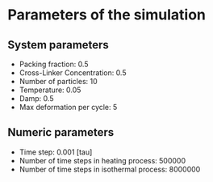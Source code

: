 # Parameters of the simulation

## System parameters 

- Packing fraction: 0.5
- Cross-Linker Concentration: 0.5
- Number of particles: 10
- Temperature: 0.05
- Damp: 0.5
- Max deformation per cycle: 5

 ## Numeric parameters 

- Time step: 0.001 [tau]
- Number of time steps in heating process: 500000
- Number of time steps in isothermal process: 8000000
